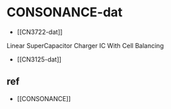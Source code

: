 
# CONSONANCE-dat

- [[CN3722-dat]]

Linear SuperCapacitor Charger IC With Cell Balancing
- [[CN3125-dat]]

## ref 

- [[CONSONANCE]]